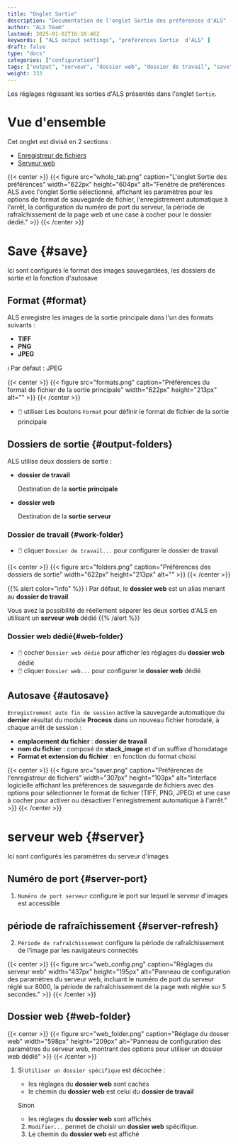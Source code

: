 ```yaml
---
title: "Onglet Sortie"
description: "Documentation de l'onglet Sortie des préférences d'ALS"
author: "ALS Team"
lastmod: 2025-01-02T16:10:46Z
keywords: [ "ALS output settings", "préférences Sortie  d'ALS" ]
draft: false
type: "docs"
categories: ["configuration"]
tags: ["output", "serveur", "dossier web", "dossier de travail", "save"]
weight: 333
---
```


Les réglages régissant les sorties d'ALS présentés dans l'onglet `Sortie`.

<div class="row">
<div class="col-md-4">

# Vue d'ensemble

Cet onglet est divisé en 2 sections :

- [Enregistreur de fichiers](#save)
- [Serveur web](#server)

</div>
<div class="col-md-8 d-flex align-items-center justify-content-center">
{{< center >}}
{{< figure src="whole_tab.png"
caption="L'onglet Sortie des préférences"
width="622px"
height="604px"
alt="Fenêtre de préférences ALS avec l'onglet Sortie sélectionné, affichant les paramètres pour les options de format de sauvegarde de fichier, l'enregistrement automatique à l'arrêt, la configuration du numéro de port du serveur, la période de rafraîchissement de la page web et une case à cocher pour le dossier dédié." >}}
{{< /center >}}

</div>
</div>

# Save {#save}

Ici sont configurés le format des images sauvegardées, les dossiers de sortie et la fonction d'autosave


## Format {#format}

ALS enregistre les images de la sortie principale dans l'un des formats suivants :
- **TIFF**
- **PNG**
- **JPEG**

ℹ️ Par défaut : JPEG

{{< center >}}
{{< figure src="formats.png"
caption="Préférences du format de fichier de la sortie principale"
width="622px"
height="213px"
alt="" >}}
{{< /center >}}

- 🖱️ utiliser Les boutons `Format` pour définir le format de fichier de la sortie principale

## Dossiers de sortie {#output-folders}

ALS utilise deux dossiers de sortie :
- **dossier de travail** 

  Destination de la **sortie principale**

- **dossier web**

  Destination de la **sortie serveur** 

### Dossier de travail {#work-folder}

- 🖱️ cliquer `Dossier de travail...` pour configurer le dossier de travail

{{< center >}}
{{< figure src="folders.png"
caption="Préférences des dossiers de sortie"
width="622px"
height="213px"
alt="" >}}
{{< /center >}}

{{% alert color="info" %}}
ℹ️ Par défaut, le **dossier web** est un alias menant au **dossier de travail**

Vous avez la possibilité de réellement séparer les deux sorties d'ALS en utilisant un **serveur web** dédié
{{% /alert %}}

### Dossier web dédié{#web-folder}

- 🖱️ cocher `Dossier web dédié` pour afficher les réglages du **dossier web** dédié
- 🖱️ cliquer `Dossier web...` pour configurer le **dossier web** dédié

## Autosave {#autosave}

`Enregistrement auto fin de session` active la sauvegarde automatique du **dernier** résultat
du module **Process** dans un nouveau fichier horodaté, à chaque arrêt de session :

- **emplacement du fichier** : **dossier de travail**
- **nom du fichier** : composé de **stack_image** et d'un suffixe d'horodatage
- **Format et extension du fichier** : en fonction du format choisi



{{< center >}}
{{< figure src="saver.png"
caption="Préférences de l'enregistreur de fichiers"
width="307px"
height="103px"
alt="Interface logicielle affichant les préférences de sauvegarde de fichiers avec des options pour sélectionner le format de fichier (TIFF, PNG, JPEG) et une case à cocher pour activer ou désactiver l'enregistrement automatique à l'arrêt." >}}
{{< /center >}}



# serveur web {#server}

Ici sont configurés les paramètres du serveur d'images



## Numéro de port {#server-port}

1. `Numéro de port serveur` configure le port sur lequel le serveur d'images est accessible

## période de rafraîchissement {#server-refresh}

2. `Période de rafraîchissement` configure la période de rafraîchissement de l'image par les navigateurs connectés



{{< center >}}
{{< figure src="web_config.png"
caption="Réglages du serveur web"
width="437px"
height="195px"
alt="Panneau de configuration des paramètres du serveur web, incluant le numéro de port du serveur réglé sur 8000, la période de rafraîchissement de la page web réglée sur 5 secondes." >}}
{{< /center >}}


## Dossier web {#web-folder}

{{< center >}}
{{< figure src="web_folder.png"
caption="Réglage du dosser web"
width="598px"
height="209px"
alt="Panneau de configuration des paramètres du serveur web, montrant des options pour utiliser un dossier web dédié" >}}
{{< /center >}}

1. Si `Utiliser un dossier spécifique` est décochée :
   - les réglages du **dossier web** sont cachés
   - le chemin du **dossier web** est celui du **dossier de travail**

   Sinon
   - les réglages du **dossier web** sont affichés

   2. `Modifier...` permet de choisir un **dossier web** spécifique.
   3. Le chemin du **dossier web** est affiché

